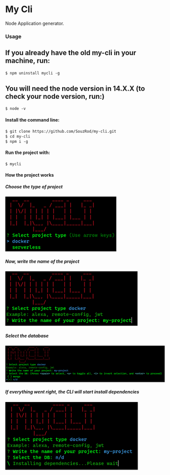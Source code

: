 # My Cli

Node Application generator.

### Usage

## If you already have the old my-cli in your machine, run:
```shell
$ npm uninstall mycli -g
```
## You will need the node version in 14.X.X (to check your node version, run:)
```shell
$ node -v
```

#### Install the command line:
```shell
$ git clone https://github.com/SouzRod/my-cli.git
$ cd my-cli
$ npm i -g
```

#### Run the project with:

```shell
$ mycli
```

#### How the project works

##### Choose the type of project
![project-type](docs/project-type.png)

##### Now, write the name of the project
![project-name](docs/project-name.png)

##### Select the database
![project-db](docs/project-db.png)

##### If everything went right, the CLI will start install dependencies
![project](docs/project.png)